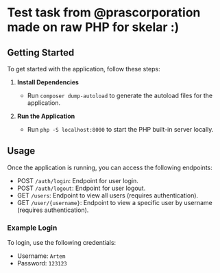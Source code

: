 
# Test task from @prascorporation made on raw PHP for skelar :)

## Getting Started

To get started with the application, follow these steps:

1. **Install Dependencies**
   - Run `composer dump-autoload` to generate the autoload files for the application.

2. **Run the Application**
   - Run `php -S localhost:8000` to start the PHP built-in server locally.

## Usage

Once the application is running, you can access the following endpoints:

- POST `/auth/login`: Endpoint for user login.
- POST `/auth/logout`: Endpoint for user logout.
- GET `/users`: Endpoint to view all users (requires authentication).
- GET `/user/{username}`: Endpoint to view a specific user by username (requires authentication).

### Example Login

To login, use the following credentials:

- Username: `Artem`
- Password: `123123`
